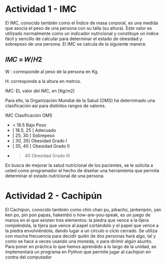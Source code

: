 # Actividad 1 - IMC
El IMC, conocido también como el Índice de masa corporal, es una medida que asocia el
peso de una persona con su talla (su altura). Este valor es utilizado normalmente como un
indicador nutricional y constituye un índice fácil y sencillo de calcular para determinar el
estado de obesidad y sobrepeso de una persona. El IMC se calcula de la siguiente manera:

## 𝐼𝑀𝐶 = 𝑊/𝐻2

W : corresponde al peso de la persona en Kg.

H: corresponde a la altura en metros.

IMC: EL valor del IMC, en [Kg/m2]

Para ello, la Organización Mundial de la Salud (OMS) ha determinado una clasificación así
para distintos rangos de valores.

IMC Clasificación OMS

- < 18.5 Bajo Peso
- [ 18.5, 25 [ Adecuado
- [ 25, 30 [ Sobrepeso
- [ 30, 35[ Obesidad Grado I
- [ 35, 40 [ Obesidad Grado II
- > 40 Obesidad Grado III


En busca de mejorar la salud nutricional de los pacientes, se le solicita a usted como
programador el hecho de diseñar una herramienta que permita determinar el estado
nutricional de una persona.

# Actividad 2 - Cachipún


El Cachipún, conocido también como chin chan pu, pikachú, jankenpón, yan ken po, pin pon
papas, hakembó o how-are-you-speak, es un juego de manos en el que existen tres
elementos: la piedra que vence a la tijera rompiéndola, la tijera que vence al papel cortándolo
y el papel que vence a la piedra envolviéndola, dando lugar a un círculo o ciclo cerrado. Se
utiliza con mucha frecuencia para decidir quién de dos personas hará algo, tal y como se
hace a veces usando una moneda, o para dirimir algún asunto.
Para poner en práctica lo que hemos aprendido a lo largo de la unidad, se implementará un
programa en Python que permite jugar al cachipún en contra del computador